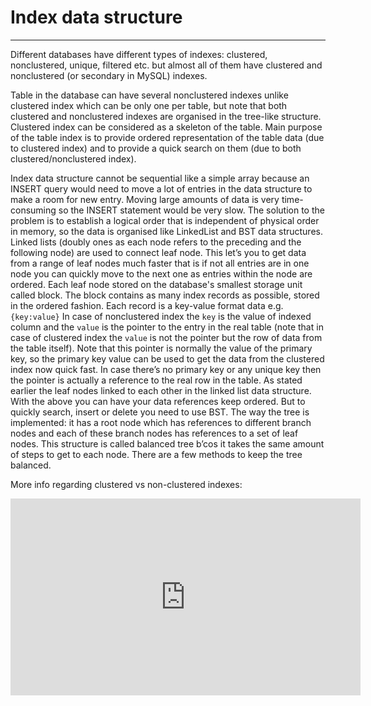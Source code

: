 # Index data structure

---


Different databases have different types of indexes: clustered, nonclustered, unique, filtered etc. but almost all of them have clustered and nonclustered (or secondary in MySQL) indexes.

Table in the database can have several nonclustered indexes unlike clustered index which can be only one per table, but note that both clustered and nonclustered indexes are organised in the tree-like structure. Clustered index can be considered as a skeleton of the table.
Main purpose of the table index is to provide ordered representation of the table data (due to clustered index) and to provide a quick search on them (due to both clustered/nonclustered index).

Index data structure cannot be sequential like a simple array because an INSERT query would need to move a lot of entries in the data structure to make a room for new entry. Moving large amounts of data is very time-consuming so the INSERT statement would be very slow. The solution to the problem is to establish a logical order that is independent of physical order in memory, so the data is organised like LinkedList and BST data structures. 
Linked lists (doubly ones as each node refers to the preceding and the following node) are used to connect leaf node. This let’s you to get data from a range of leaf nodes much faster that is if not all entries are in one node you can quickly move to the next one as entries within the node are ordered.
Each leaf node stored on the database's smallest storage unit called block. The block contains as many index records as possible, stored in the ordered fashion. Each record is a key-value format data e.g. `{key:value}` In case of nonclustered index the `key` is the value of indexed column and the `value` is the pointer to the entry in the real table (note that in case of clustered index the `value` is not the pointer but the row of data from the table itself). Note that this pointer is normally the value of the primary key, so the primary key value can be used to get the data from the clustered index now quick fast. In case there’s no primary key or any unique key then the pointer is actually a reference to the real row in the table. As stated earlier the leaf nodes linked to each other in the linked list data structure.
With the above you can have your data references keep ordered. But to quickly search, insert or delete  you need to use BST. The way the tree is implemented: it has a root node which has references to different branch nodes and each of these branch nodes has references to a set of leaf nodes. This structure is called balanced tree b’cos it takes the same amount of steps to get to each node. There are a few methods to keep the tree balanced.


More info regarding clustered vs non-clustered indexes:
<iframe width="560" height="315" src="https://www.youtube.com/embed/ITcOiLSfVJQ" frameborder="0" allowfullscreen></iframe>
